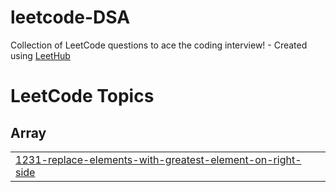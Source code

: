 # leetcode-DSA
Collection of LeetCode questions to ace the coding interview! - Created using [LeetHub](https://github.com/QasimWani/LeetHub)

<!---LeetCode Topics Start-->
# LeetCode Topics
## Array
|  |
| ------- |
| [1231-replace-elements-with-greatest-element-on-right-side](https://github.com/akashsoni0786/leetcode-DSA/tree/master/1231-replace-elements-with-greatest-element-on-right-side) |
<!---LeetCode Topics End-->